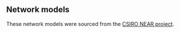 ## Network models

These network models were sourced from the [CSIRO NEAR project](http://linked.data.gov.au/dataset/energy/f325fb3c-2dcd-410c-97a8-e55dc68b8064).

